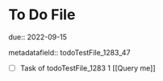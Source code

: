 # To Do File

due:: 2022-09-15

metadatafield:: todoTestFile_1283_47

- [ ] Task of todoTestFile_1283 1 [[Query me]]
